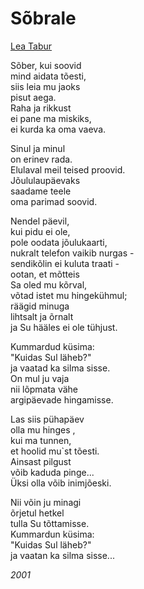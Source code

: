# Sõbrale

[Lea Tabur](./)

Sõber, kui soovid  
mind aidata tõesti,  
siis leia mu jaoks  
pisut aega.  
Raha ja rikkust  
ei pane ma miskiks,  
ei kurda ka oma vaeva.

Sinul ja minul  
on erinev rada.  
Elulaval meil teised proovid.  
Jõululaupäevaks  
saadame teele  
oma parimad soovid.

Nendel päevil,  
kui pidu ei ole,  
pole oodata jõulukaarti,  
nukralt telefon vaikib nurgas -  
sendikõlin ei kuluta traati -  
ootan, et mõtteis  
Sa oled mu kõrval,  
võtad istet mu hingekühmul;  
räägid minuga  
lihtsalt ja õrnalt  
ja Su hääles ei ole tühjust.

Kummardud küsima:  
"Kuidas Sul läheb?"  
ja vaatad ka silma sisse.  
On mul ju vaja  
nii lõpmata vähe  
argipäevade hingamisse.

Las siis pühapäev  
olla mu hinges ,  
kui ma tunnen,  
et hoolid mu\`st tõesti.  
Ainsast pilgust  
võib kaduda pinge...  
Üksi olla võib inimjõeski.

Nii võin ju minagi  
õrjetul hetkel  
tulla Su tõttamisse.  
Kummardun küsima:  
"Kuidas Sul läheb?"  
ja vaatan ka silma sisse...

_2001_


